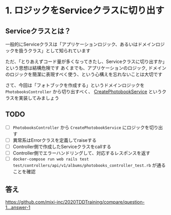 # 1. ロジックをServiceクラスに切り出す
## Serviceクラスとは？
一般的にServiceクラスは「アプリケーションロジック、あるいはドメインロジックを扱うクラス」として知られています

ただ、「とりあえずコード量が多くなってきたし、Serviceクラスに切り出すか」という思想は結構危険です
あくまでも、アプリケーションのロジック, ドメインのロジックを簡潔に表現すべく使う、という心構えを忘れないことは大切です

さて、今回は「フォトブックを作成する」というドメインロジックを `PhotobooksController` から切り出すべく、 [CreatePhotobookService](https://github.com/mixi-inc/2020TDDTraining/blob/question-1/app/services/create_photobook_service.rb) というクラスを実装してみましょう

## TODO
- [ ] `PhotobooksController` から `CreatePhotobookService` にロジックを切り出す
- [ ] 異常系はErrorクラスを定義してraiseする
- [ ] Controller側で作成したServiceクラスをcallする
- [ ] Controller側でエラーハンドリングして、対応するレスポンスを返す
- [ ] `docker-compose run web rails test test/controllers/api/v1/albums/photobooks_controller_test.rb` が通ることを確認

## 答え
https://github.com/mixi-inc/2020TDDTraining/compare/question-1...answer-1
